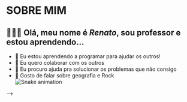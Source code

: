 # SOBRE MIM
##  🔭🤘🏼 Olá, meu nome é **_Renato_**, sou professor e estou aprendendo...

- 🌱 Eu estou aprendendo a programar para ajudar os outros!       
- 👯 Eu quero colaborar com os outros     
- 🤔 Eu procuro ajuda pra solucionar os problemas que não consigo         
- 💬 Gosto de falar sobre geografia e Rock         
![Snake animation](https://github.com/LyznikR/LyznikR/blob/output/github-contribution-grid-snake.svg)

-->
